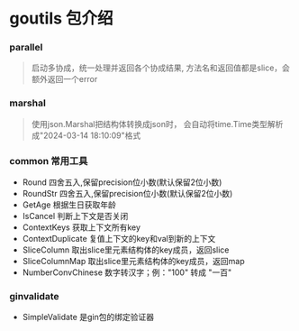 # goutils 包介绍

### parallel
> 启动多协成，统一处理并返回各个协成结果,
> 方法名和返回值都是slice，会额外返回一个error

### marshal
> 使用json.Marshal把结构体转换成json时，
> 会自动将time.Time类型解析成"2024-03-14 18:10:09"格式

### common 常用工具
- Round 四舍五入,保留precision位小数(默认保留2位小数)
- RoundStr 四舍五入,保留precision位小数(默认保留2位小数)
- GetAge 根据生日获取年龄
- IsCancel 判断上下文是否关闭
- ContextKeys 获取上下文所有key
- ContextDuplicate 复值上下文的key和val到新的上下文
- SliceColumn 取出slice里元素结构体的key成员，返回slice
- SliceColumnMap 取出slice里元素结构体的key成员，返回map
- NumberConvChinese 数字转汉字；例："100" 转成 "一百"

### ginvalidate
- SimpleValidate 是gin包的绑定验证器